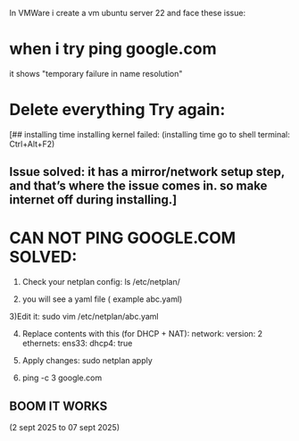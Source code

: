 In VMWare i create a vm ubuntu server 22 and face these issue:
# when i try ping google.com
it shows "temporary failure in name resolution"

# Delete everything Try again:

[## installing time installing kernel failed:
(installing time go to shell terminal: Ctrl+Alt+F2)
## Issue solved: it has a mirror/network setup step, and that’s where the issue comes in. so make internet off during installing.]

# CAN NOT PING GOOGLE.COM SOLVED:

1) Check your netplan config:
ls /etc/netplan/

2) you will see a yaml file ( example abc.yaml)

3)Edit it:
sudo vim /etc/netplan/abc.yaml

4) Replace contents with this (for DHCP + NAT):
network:
  version: 2
  ethernets:
    ens33:
      dhcp4: true

5) Apply changes:
sudo netplan apply

6) ping -c 3 google.com
## BOOM IT WORKS

(2 sept 2025 to 07 sept 2025)
